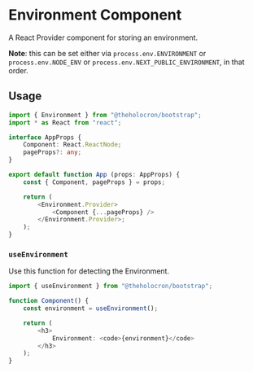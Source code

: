 # Environment Component

A React Provider component for storing an environment.

**Note**: this can be set either via `process.env.ENVIRONMENT` or `process.env.NODE_ENV` or `process.env.NEXT_PUBLIC_ENVIRONMENT`, in that order.

## Usage

```typescript
import { Environment } from "@theholocron/bootstrap";
import * as React from "react";

interface AppProps {
    Component: React.ReactNode;
    pageProps?: any;
}

export default function App (props: AppProps) {
    const { Component, pageProps } = props;

    return (
        <Environment.Provider>
            <Component {...pageProps} />
        </Environment.Provider>;
    );
}
```

### `useEnvironment`

Use this function for detecting the Environment.

```typescript
import { useEnvironment } from "@theholocron/bootstrap";

function Component() {
	const environment = useEnvironment();

	return (
		<h3>
			Environment: <code>{environment}</code>
		</h3>
	);
}
```
